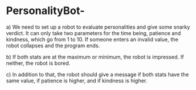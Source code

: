 # PersonalityBot-

a) We need to set up a robot to evaluate personalities and give some snarky verdict. It can only take two parameters for the time being, patience and kindness, which go from 1 to 10. If someone enters an invalid value, the robot collapses and the program ends.

b) If both stats are at the maximum or minimum, the robot is impressed. If neither, the robot is bored.

c) In addition to that, the robot should give a message if both stats have the same value, if patience is higher, and if kindness is higher. 
